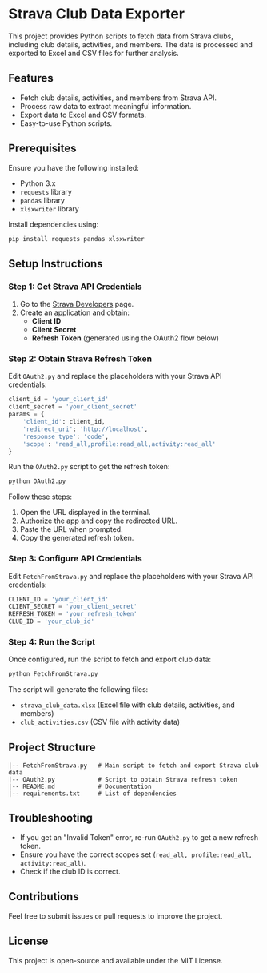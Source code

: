 # Strava Club Data Exporter

This project provides Python scripts to fetch data from Strava clubs, including club details, activities, and members. The data is processed and exported to Excel and CSV files for further analysis.

## Features
- Fetch club details, activities, and members from Strava API.
- Process raw data to extract meaningful information.
- Export data to Excel and CSV formats.
- Easy-to-use Python scripts.

## Prerequisites
Ensure you have the following installed:
- Python 3.x
- `requests` library
- `pandas` library
- `xlsxwriter` library

Install dependencies using:
```bash
pip install requests pandas xlsxwriter
```

## Setup Instructions

### Step 1: Get Strava API Credentials
1. Go to the [Strava Developers](https://www.strava.com/settings/api) page.
2. Create an application and obtain:
   - **Client ID**
   - **Client Secret**
   - **Refresh Token** (generated using the OAuth2 flow below)

### Step 2: Obtain Strava Refresh Token

Edit `OAuth2.py` and replace the placeholders with your Strava API credentials:

```python
client_id = 'your_client_id'
client_secret = 'your_client_secret'
params = {
    'client_id': client_id,
    'redirect_uri': 'http://localhost',
    'response_type': 'code',
    'scope': 'read_all,profile:read_all,activity:read_all'
}
```

Run the `OAuth2.py` script to get the refresh token:

```bash
python OAuth2.py
```

Follow these steps:
1. Open the URL displayed in the terminal.
2. Authorize the app and copy the redirected URL.
3. Paste the URL when prompted.
4. Copy the generated refresh token.

### Step 3: Configure API Credentials

Edit `FetchFromStrava.py` and replace the placeholders with your Strava API credentials:

```python
CLIENT_ID = 'your_client_id'
CLIENT_SECRET = 'your_client_secret'
REFRESH_TOKEN = 'your_refresh_token'
CLUB_ID = 'your_club_id'
```

### Step 4: Run the Script

Once configured, run the script to fetch and export club data:

```bash
python FetchFromStrava.py
```

The script will generate the following files:
- `strava_club_data.xlsx` (Excel file with club details, activities, and members)
- `club_activities.csv` (CSV file with activity data)

## Project Structure

```
|-- FetchFromStrava.py   # Main script to fetch and export Strava club data
|-- OAuth2.py            # Script to obtain Strava refresh token
|-- README.md            # Documentation
|-- requirements.txt     # List of dependencies
```

## Troubleshooting

- If you get an "Invalid Token" error, re-run `OAuth2.py` to get a new refresh token.
- Ensure you have the correct scopes set (`read_all, profile:read_all, activity:read_all`).
- Check if the club ID is correct.

## Contributions
Feel free to submit issues or pull requests to improve the project.

## License
This project is open-source and available under the MIT License.


